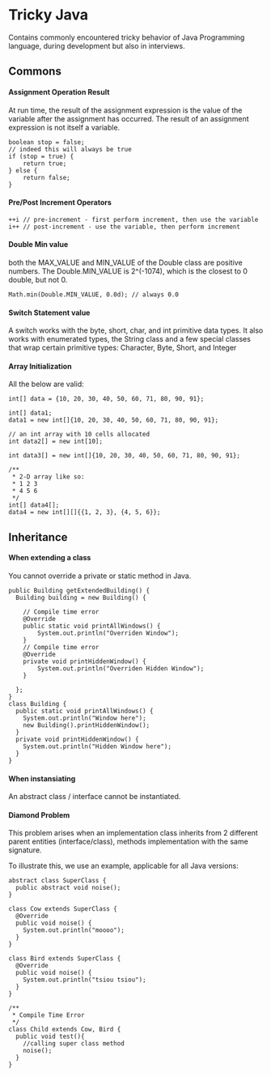 # Tricky Java

Contains commonly encountered tricky behavior of Java Programming language, during development but also in interviews.

## Commons

#### Assignment Operation Result

At run time, the result of the assignment expression is the value of the variable after the assignment
has occurred. The result of an assignment expression is not itself a variable.
```
boolean stop = false;
// indeed this will always be true
if (stop = true) {
    return true;
} else {
    return false;
}
```

#### Pre/Post Increment Operators

```
++i // pre-increment - first perform increment, then use the variable
i++ // post-increment - use the variable, then perform increment
```

#### Double Min value

both the MAX_VALUE and MIN_VALUE of the Double class are positive numbers. The Double.MIN_VALUE is 2^(-1074), which is the closest to 0 double, but not 0.
```
Math.min(Double.MIN_VALUE, 0.0d); // always 0.0
```

#### Switch Statement value
A switch works with the byte, short, char, and int primitive data types. It also works with enumerated types, the String class and a few special classes that wrap certain primitive types: Character, Byte, Short, and Integer


#### Array Initialization

All the below are valid:
```
int[] data = {10, 20, 30, 40, 50, 60, 71, 80, 90, 91};

int[] data1;
data1 = new int[]{10, 20, 30, 40, 50, 60, 71, 80, 90, 91};

// an int array with 10 cells allocated
int data2[] = new int[10];

int data3[] = new int[]{10, 20, 30, 40, 50, 60, 71, 80, 90, 91};

/**
 * 2-D array like so:
 * 1 2 3
 * 4 5 6
 */
int[] data4[];
data4 = new int[][]{{1, 2, 3}, {4, 5, 6}};
```

## Inheritance

#### When extending a class

You cannot override a private or static method in Java.
```
public Building getExtendedBuilding() {
  Building building = new Building() {

    // Compile time error
    @Override
    public static void printAllWindows() {
        System.out.println("Overriden Window");
    }
    // Compile time error
    @Override
    private void printHiddenWindow() {
        System.out.println("Overriden Hidden Window");
    }

  };
}
class Building {
  public static void printAllWindows() {
    System.out.println("Window here");
    new Building().printHiddenWindow();
  }
  private void printHiddenWindow() {
    System.out.println("Hidden Window here");
  }
}
```

#### When instansiating

An abstract class / interface cannot be instantiated.

#### Diamond Problem

This problem arises when an implementation class inherits from 2 different parent entities (interface/class), methods implementation with the same signature.

To illustrate this, we use an example, applicable for all Java versions:

```
abstract class SuperClass {
  public abstract void noise();
}

class Cow extends SuperClass {
  @Override
  public void noise() {
    System.out.println("moooo");
  }
}

class Bird extends SuperClass {
  @Override
  public void noise() {
    System.out.println("tsiou tsiou");
  }
}

/**
 * Compile Time Error
 */
class Child extends Cow, Bird {
  public void test(){
    //calling super class method
    noise();
  }
}
```
